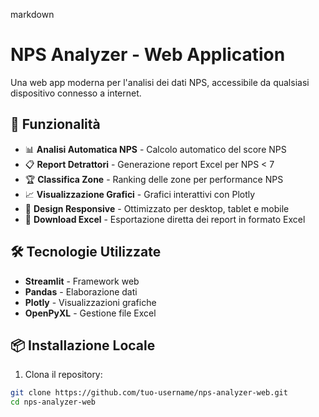 
markdown
# NPS Analyzer - Web Application

Una web app moderna per l'analisi dei dati NPS, accessibile da qualsiasi dispositivo connesso a internet.

## 🚀 Funzionalità

- 📊 **Analisi Automatica NPS** - Calcolo automatico del score NPS
- 📋 **Report Detrattori** - Generazione report Excel per NPS < 7
- 🏆 **Classifica Zone** - Ranking delle zone per performance NPS
- 📈 **Visualizzazione Grafici** - Grafici interattivi con Plotly
- 📱 **Design Responsive** - Ottimizzato per desktop, tablet e mobile
- 💾 **Download Excel** - Esportazione diretta dei report in formato Excel

## 🛠️ Tecnologie Utilizzate

- **Streamlit** - Framework web
- **Pandas** - Elaborazione dati
- **Plotly** - Visualizzazioni grafiche
- **OpenPyXL** - Gestione file Excel

## 📦 Installazione Locale

1. Clona il repository:
```bash
git clone https://github.com/tuo-username/nps-analyzer-web.git
cd nps-analyzer-web